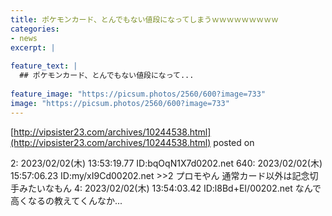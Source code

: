 ```yaml
---
title: ポケモンカード、とんでもない値段になってしまうｗｗｗｗｗｗｗｗｗ
categories:
- news
excerpt: |
  
feature_text: |
  ## ポケモンカード、とんでもない値段になって...
  
feature_image: "https://picsum.photos/2560/600?image=733"
image: "https://picsum.photos/2560/600?image=733"
---
```


[http://vipsister23.com/archives/10244538.html](http://vipsister23.com/archives/10244538.html)
posted on 

<!--more-->

2: 2023/02/02(木) 13:53:19.77 ID:bqOqN1X7d0202.net 640: 2023/02/02(木) 15:57:06.23 ID:my/xI9Cd00202.net &gt;&gt;2 プロモやん 通常カード以外は記念切手みたいなもん 4: 2023/02/02(木) 13:54:03.42 ID:l8Bd+EI/00202.net なんで高くなるの教えてくんなか...
